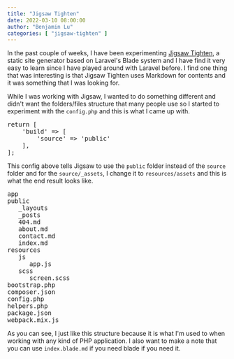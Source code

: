 ```yaml
---
title: "Jigsaw Tighten"
date: 2022-03-10 08:00:00
author: "Benjamin Lu"
categories: [ "jigsaw-tighten" ]
---
```

In the past couple of weeks, I have been experimenting <a href="https://jigsaw.tighten.com" target="_blank">Jigsaw Tighten</a>, a static site generator based on Laravel's Blade system and  I have find it very easy to learn since I have played around with Laravel before. I find one thing that was interesting is that Jigsaw Tighten uses Markdown for contents and it was something that I was looking for.

While I was working with Jigsaw, I wanted to do something different and didn't want the folders/files structure that many people use so I started to experiment with the `config.php` and this is what I came up with.
<pre>
return [
    'build' => [
        'source' => 'public'
    ],
];
</pre>
This config above tells Jigsaw to use the `public` folder instead of the `source` folder and for the `source/_assets`, I change it to `resources/assets` and this is what the end result looks like.
<pre>
app
public
   _layouts
   _posts
   404.md
   about.md
   contact.md
   index.md
resources
   js
      app.js
   scss
      screen.scss
bootstrap.php
composer.json
config.php
helpers.php
package.json
webpack.mix.js
</pre>
As you can see, I just like this structure because it is what I'm used to when working with any kind of PHP application. I also want to make a note that you can use `index.blade.md` if you need blade if you need it.